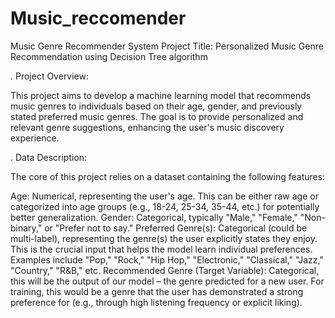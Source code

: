 # Music_reccomender
Music Genre Recommender System
Project Title: Personalized Music Genre Recommendation using Decision Tree algorithm

. Project Overview:

This project aims to develop a machine learning model that recommends music genres to individuals based on their age, gender, and previously stated preferred music genres. The goal is to provide personalized and relevant genre suggestions, enhancing the user's music discovery experience.



. Data Description:

The core of this project relies on a dataset containing the following features:

Age: Numerical, representing the user's age. This can be either raw age or categorized into age groups (e.g., 18-24, 25-34, 35-44, etc.) for potentially better generalization.
Gender: Categorical, typically "Male," "Female," "Non-binary," or "Prefer not to say."
Preferred Genre(s): Categorical (could be multi-label), representing the genre(s) the user explicitly states they enjoy. This is the crucial input that helps the model learn individual preferences. Examples include "Pop," "Rock," "Hip Hop," "Electronic," "Classical," "Jazz," "Country," "R&B," etc.
Recommended Genre (Target Variable): Categorical, this will be the output of our model – the genre predicted for a new user. For training, this would be a genre that the user has demonstrated a strong preference for (e.g., through high listening frequency or explicit liking).
